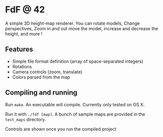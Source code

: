 # FdF @ 42

A simple 3D height-map renderer. You can rotate models, Change perspectives, Zoom in and out
move the model, increase and decrease the height, and more !

## Features
* Simple file format definition (array of space-separated integers)
* Rotations
* Camera controls (zoom, translate)
* Colors parsed from the map

## Compiling and running
Run `make`. An executable will compile. Currently only tested on OS X.

Run it with `./fdf [map]`. A bunch of sample maps are provided in the `test_maps`
directory.

Controls are shown once you run the compiled project
